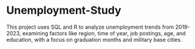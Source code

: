 # Unemployment-Study
This project uses SQL and R to analyze unemployment trends from 2019-2023, examining factors like region, time of year, job postings, age, and education, with a focus on graduation months and military base cities.
